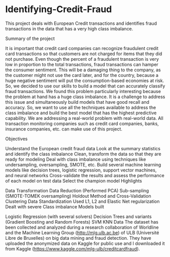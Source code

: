 # Identifying-Credit-Fraud

This project deals with European Credit transactions and identifies fraud transactions in the data that has a very high class imbalance.

Summary of the project

It is important that credit card companies can recognize fraudulent credit card transactions so that customers are not charged for items that they did not purchase. Even though the percent of a fraudulent transaction is very low in proportion to the total transactions, fraud transactions can hamper the consumer sentiment. This will be a damaging thing to the company, as the customer might not use the card later, and for the country, because a huge negative sentiment will put the consumption-based economies at risk. So, we decided to use our skills to build a model that can accurately classify fraud transactions. We found this problem particularly interesting because the problem at hand has a huge class imbalance. It is a challenge to address this issue and simultaneously build models that have good recall and accuracy. So, we want to use all the techniques available to address the class imbalance and build the best model that has the highest predictive capability. We are addressing a real-world problem with real-world data. All transaction monitoring companies such as credit card companies, banks, insurance companies, etc. can make use of this project.

Objectives

Understand the European credit fraud data
Look at the summary statistics and identify the class imbalance
Clean, transform the data so that they are ready for modeling
Deal with class imbalance using techniques like undersampling, oversampling, SMOTE, etc.
Build several machine learning models like decision trees, logistic regression, support vector machines, and neural networks
Cross-validate the results and assess the performance of each model on test data
Select the champion model
Highlights

Data Transformation
Data Reduction (Performed PCA)
Sub-sampling (SMOTE-TOMEK oversampling)
Holdout Method and Cross-Validation
Clustering
Data Standardization
Used L1, L2 and Elastic Net regularization
Dealt with severe Class imbalance
Models built

Logistic Regression (with several solvers)
Decision Trees and variants (Gradient Boosting and Random Forests)
SVM
KNN
Data The dataset has been collected and analyzed during a research collaboration of Worldline and the Machine Learning Group (http://mlg.ulb.ac.be) of ULB (Université Libre de Bruxelles) on big data mining and fraud detection. They have uploaded the anonymized data on Kaggle for public use and I downloaded it from Kaggle (https://www.kaggle.com/mlg-ulb/creditcardfraud).
